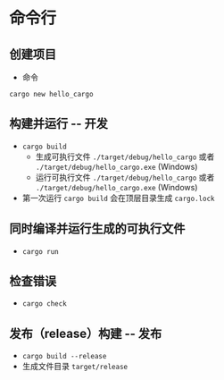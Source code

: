 # 命令行

## 创建项目
  - 命令

```ybsz
cargo new hello_cargo
```

## 构建并运行 -- 开发
  - `cargo build`
      - 生成可执行文件 `./target/debug/hello_cargo` 或者 `./target/debug/hello_cargo.exe` (Windows)
      - 运行可执行文件 `./target/debug/hello_cargo` 或者 `./target/debug/hello_cargo.exe` (Windows)
  - 第一次运行 `cargo build` 会在顶层目录生成 `cargo.lock`

## 同时编译并运行生成的可执行文件
  - `cargo run`

## 检查错误
  - `cargo check`

## 发布（release）构建 -- 发布
  - `cargo build --release`
  - 生成文件目录 `target/release`
